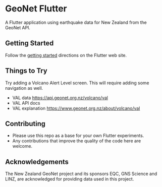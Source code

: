 # GeoNet Flutter

A Flutter application using earthquake data for New Zealand from the GeoNet API.

## Getting Started

Follow the [getting started](https://flutter.dev/docs/get-started/install) directions on the Flutter web site.

## Things to Try

Try adding a Volcano Alert Level screen.  This will require adding some navigation as well.

* VAL data https://api.geonet.org.nz/volcano/val
* VAL API docs
* VAL explanation https://www.geonet.org.nz/about/volcano/val

## Contributing

* Please use this repo as a base for your own Flutter experiments.
* Any contributions that improve the quality of the code here are welcome.

## Acknowledgements

The New Zealand GeoNet project and its sponsors EQC, GNS Science and LINZ, are acknowledged for providing data used in this project.


